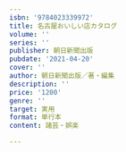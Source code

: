 ```yaml
---
isbn: '9784023339972'
title: 名古屋おいしい店カタログ
volume: ''
series: ''
publisher: 朝日新聞出版
pubdate: '2021-04-20'
cover: ''
author: 朝日新聞出版／著・編集
description: ''
price: '1200'
genre: ''
target: 実用
format: 単行本
content: 諸芸・娯楽

---
```

